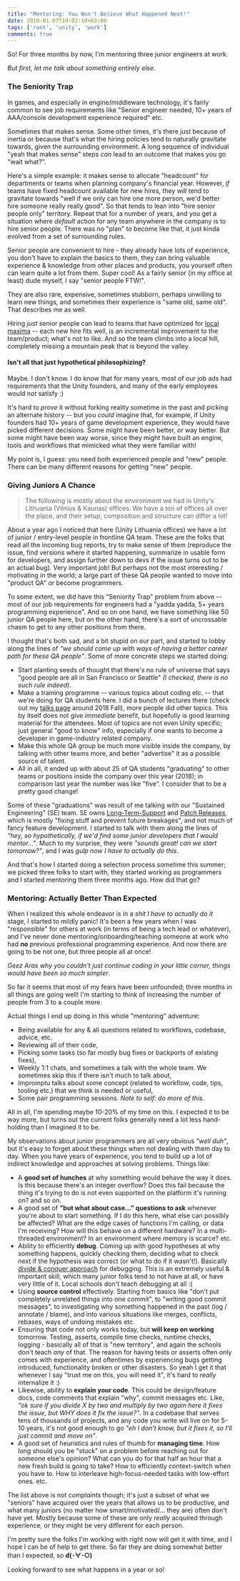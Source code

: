 ```yaml
---
title: "Mentoring: You Won't Believe What Happened Next!"
date: 2019-01-07T19:02:10+03:00
tags: ['rant', 'unity', 'work']
comments: true
---
```


So! For three months by now, I'm mentoring three junior engineers at work.

*But first, let me talk about something entirely else.*

### The Seniority Trap

In games, and especially in engine/middleware technology, it's fairly common to see job requirements like "Senior engineer
needed, 10+ years of AAA/console development experience required" etc.

Sometimes that makes sense. Some other times, it's there just because of inertia or because that's what the
hiring policies tend to naturally gravitate towards, given the surrounding environment. A long sequence of individual
"yeah that makes sense" steps *can* lead to an outcome that makes you go "wait what?".

Here's a simple example: it makes sense to allocate "headcount" for departments or teams when planning company's financial
year. However, *if* teams have fixed headcount available for new hires, they *will* tend to gravitate towards
"well if we only can hire one more person, we'd better hire someone really really good". So that tends to lean into
"hire senior people only" territory. Repeat that for a number of years, and you get a situation where *default*
action for any team anywhere in the company is to hire senior people. There was no "plan" to become like that, it just
kinda evolved from a set of surrounding rules.

Senior people are convenient to hire - they already have lots of experience, you don't have to explain the basics to them,
they can bring valuable experience & knowledge from other places and products, you yourself often can learn quite a lot
from them. Super cool! As a fairly senior (in my office at least) dude myself, I say "senior people FTW!".

They are also rare, expensive, sometimes stubborn, perhaps unwilling to learn new things, and sometimes their experience
is "same old, same old". That describes me as well.

Hiring *just* senior people can lead to teams that have optimized for [local maxima](https://en.wikipedia.org/wiki/Maxima_and_minima)
-- each new hire fits well, is an incremental improvement to the team/product; what's not to like. And so the team climbs
into a local hill, completely missing a mountain peak that is beyond the valley.


#### Isn't all that just hypothetical philosophizing?

Maybe. I don't know. I do know that for many years, most of our job ads had requirements that the Unity founders,
and many of the early employees would not satisfy :)

It's hard to *prove* it without forking reality sometime in the past and picking an alternate history -- but you *could* imagine
that, for example, if Unity founders had 10+ years of game development experience, they would have picked different decisions.
Some might have been better, or way better. But some might have been way worse, since they might have built an engine, tools
and workflows that mimicked what they were familiar with!

My point is, I guess: you need both experienced people and "new" people. There can be many different reasons for getting "new"
people.


### Giving Juniors A Chance

> The following is mostly about the environment we had in Unity's Lithuania (Vilnius & Kaunas) offices.
> We have a ton of offices all over the place, and their setup, composition and structure can differ
> a lot!

About a year ago I noticed that here (Unity Lithuania offices) we have a lot of junior / entry-level people
in frontline QA team. These are the folks that read all the incoming bug reports, try to make sense of them
(reproduce the issue, find versions where it started happening, summarize in usable form for developers, and
assign further down to devs if the issue turns out to be an actual bug). Very important job! But perhaps
not the most interesting / motivating in the world; a large part of these QA people wanted to move
into "product QA" or become programmers.

To some extent, we did have this "Seniority Trap" problem from above -- most of our job requirements for engineers
had a "yadda yadda, 5+ years programming experience". And so on one hand, we have something like 50 junior QA
people here, but on the other hand, there's a sort of uncrossable chasm to get to any other positions from there.

I thought that's both sad, and a bit stupid on our part, and started to lobby along the lines of *"we should come up
with ways of having a better career path for these QA people"*. Some of more concrete steps we started doing:

* Start planting seeds of thought that there's no rule of universe that says "good people are all in San Francisco or Seattle"
  *(I checked, there is no such rule indeed)*.
* Make a training programme -- various topics about coding etc. -- that we're doing for QA students here.
  I did a bunch of lectures there (check out my [talks page](/texts/talks.html) around 2018 Fall), more people did other topics.
  This by itself does not give *immediate* benefit, but hopefully is good learning material for the attendees.
  Most of topics are not even Unity specific; just general "good to know" info, especially if one wants to
  become a developer in game-industry related company.
* Make this whole QA group be much more visible inside the company, by talking with other teams more, and better
  "advertise" it as a possible source of talent.
* All in all, it ended up with about 25 of QA students "graduating" to other teams or positions inside the company
  over this year (2018); in comparison last year the number was like "five". I consider that to be a pretty good change!

Some of these "graduations" was result of me talking with our "Sustained Engineering" (SE) team. SE owns
[Long-Term-Support](https://blogs.unity3d.com/2018/04/09/new-plans-for-unity-releases-introducing-the-tech-and-long-term-support-lts-streams/)
and [Patch Releases](https://unity3d.com/unity/qa/patch-releases), which is mostly "fixing stuff and prevent
future breakages", and not much of fancy feature development. I started to talk with them along
the lines of *"hey, so hypothetically, if we'd find some junior developers that I would mentor..."*. Much to my
surprise, they were *"sounds great! can we start tomorrow?"*, and I was *gulp now I have to actually do this*.

And that's how I started doing a selection process sometime this summer; we picked three folks to start with, they started working
as programmers and I started mentoring them three months ago. How did that go?


### Mentoring: Actually Better Than Expected

When I realized this whole endeavor is in a *shit I have to actually do it* stage, I started to mildly panic!
It's been a few years when I was "responsible" for others at work (in terms of being a tech lead or whatever),
and I've never done mentoring/onboarding/teaching someone at work who had ***no*** previous professional programming
experience. And now there are going to be not one, but three people all at once!

*Geez Aras why you couldn't just continue coding in your little corner, things would have been so much simpler*.

So far it seems that most of my fears have been unfounded; three months in all things are going well!
I'm starting to think of increasing the number of people from 3 to a couple more.

Actual things I end up doing in this whole "mentoring" adventure:

* Being available for any & all questions related to workflows, codebase, advice, etc.
* Reviewing all of their code,
* Picking some tasks (so far mostly bug fixes or backports of existing fixes),
* Weekly 1:1 chats, and sometimes a talk with the whole team. We sometimes skip this if there isn't much to talk about,
* Impromptu talks about some concept (related to workflow, code, tips, tooling etc.) that we think is needed or useful,
* Some pair programming sessions. *Note to self: do more of this*.

All in all, I'm spending maybe 10-20% of my time on this. I expected it to be way more, but turns out the current
folks generally need a lot less hand-holding than I imagined it to be.

My observations about junior programmers are all very obvious *"well duh"*, but it's easy to forget about these things when not
dealing with them day to day. When you have years of experience, you tend to build up a lot of indirect knowledge and
approaches at solving problems. Things like:

* A **good set of hunches** at why something would behave the way it does. Is this because there's an integer overflow?
  Does this fail because the thing it's trying to do is not even supported on the platform it's running on? and so on.
* A good set of **"but what about case..." questions to ask** whenever you're about to start something. If I do this here,
  what else can possibly be affected? What are the edge cases of functions I'm calling, or data I'm receiving?
  How will this behave on a different hardware? In a multi-threaded environment? In an environment where memory is scarce?
  etc.
* Ability to efficiently **debug**. Coming up with good hypotheses at why something happens, quickly checking them, deciding
  what to check next if the hypothesis was correct (or what to do if it wasn't!). Basically
  [divide & conquer approach](/blog/2015/01/06/divide-and-conquer-debugging/) for debugging. This is an extremely useful & important
  skill, which many junior folks tend to not have at all, or have very little of it. Local schools don't teach
  debugging at all :(
* Using **source control** effectively. Starting from basics like "don't put completely unrelated things into one commit", to
  "writing good commit messages", to investigating why something happened in the past (log / annotate / blame), and
  into various situations like merges, conflicts, rebases, ways of undoing mistakes etc.
* Ensuring that code not only works today, but **will keep on working** tomorrow. Testing, asserts, compile time checks,
  runtime checks, logging - basically all of that is "new territory", and again the schools don't teach *any* of that.
  The reason for having tests or asserts often only comes with experience, and oftentimes by experiencing bugs getting
  introduced, functionality broken or other disasters. So yeah I get it that whenever I say "trust me on this, you will need it",
  it's hard to *really* internalize it :)
* Likewise, ability to **explain your code**. This could be design/feature docs, code comments that explain "why", commit
  messages etc. Like, *"ok sure if you divide X by two and multiply by two again here it fixes the issue, but WHY does it
  fix the issue?"*. In a codebase that serves tens of thousands of projects, and any code you write will live on
  for 5-10 years, it's not good enough to go *"eh I don't know, but it fixes it, so I'll just commit and move on"*.
* A good set of heuristics and rules of thumb for **managing time**. How long should you be "stuck" on a problem before reaching
  out for someone else's opinion? What can you do for that half an hour that a new fresh build is going to take? How to
  efficiently context-switch when you have to. How to interleave high-focus-needed tasks with low-effort ones. etc.

The list above is not *complaints* though; it's just a subset of what we "seniors"
have acquired over the years that allows us to be productive, and what many juniors (no matter how smart/motivated/... they are)
often don't have yet. Mostly because some of these are only *really* acquired through experience, or they might be very
different for each person.

I'm pretty sure the folks I'm working with right now will get it with time, and I hope I can be of help to get there.
So far they are doing somewhat better than I expected, so  **d(･∀･○)**

Looking forward to see what happens in a year or so!

